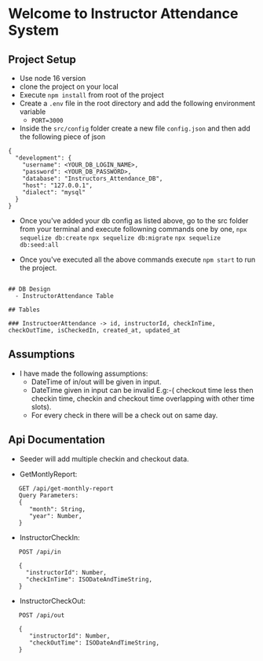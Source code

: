 # Welcome to Instructor Attendance System

## Project Setup
- Use node 16 version
- clone the project on your local
- Execute `npm install` from root of the project
- Create a `.env` file in the root directory and add the following environment variable
    - `PORT=3000`
- Inside the `src/config` folder create a new file `config.json` and then add the following piece of json

```
{
  "development": {
    "username": <YOUR_DB_LOGIN_NAME>,
    "password": <YOUR_DB_PASSWORD>,
    "database": "Instructors_Attendance_DB",
    "host": "127.0.0.1",
    "dialect": "mysql"
  }
}

```
- Once you've added your db config as listed above, go to the src folder from your terminal and execute followning commands one by one,
`npx sequelize db:create`
`npx sequelize db:migrate`
`npx sequelize db:seed:all`

- Once you've executed all the above commands execute `npm start` to run the project.

```

## DB Design
  - InstructorAttendance Table
  
## Tables

### InstructoerAttendance -> id, instructorId, checkInTime, checkOutTime, isCheckedIn, created_at, updated_at

```

 ## Assumptions

- I have made the following assumptions:
  - DateTime of in/out will be given in input. 
  - DateTime given in input can be invalid E.g:-( checkout time less then checkin time, checkin and checkout time overlapping with other time slots).
  - For every check in there will be a check out on same day.


## Api Documentation 
- Seeder will add multiple checkin and checkout data.

- GetMontlyReport:
```
   GET /api/get-monthly-report
   Query Parameters:
   {
      "month": String,
      "year": Number,
   }
```

- InstructorCheckIn: 
```
   POST /api/in

   {
     "instructorId": Number,
     "checkInTime": ISODateAndTimeString,
   }
```

- InstructorCheckOut:
```
   POST /api/out

   {
      "instructorId": Number,
      "checkOutTime": ISODateAndTimeString,
   }
```